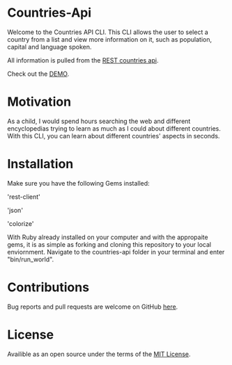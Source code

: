 # Countries-Api

Welcome to the Countries API CLI.
This CLI allows the user to select a country from a list and view more information on it, such as population, capital and language spoken.

All information is pulled from the [REST countries api](http://restcountries.eu/#api-endpoints-all).

Check out the [DEMO](https://www.youtube.com/watch?v=nIsbWhFnYFo&t=12s).

# Motivation

As a child, I would spend hours searching the web and different encyclopedias trying to learn as much as I could about different countries. With this CLI, you can learn about different countries' aspects in seconds.

# Installation

Make sure you have the following Gems installed:

'rest-client'

'json'

'colorize'

With Ruby already installed on your computer and with the appropaite gems, it is as simple as forking and cloning this repository to your local enviornment.
Navigate to the countries-api folder in your terminal and enter "bin/run_world".

# Contributions

Bug reports and pull requests are welcome on GitHub [here](https://github.com/andresanunezt/countries-api/pulls).

# License

Availible as an open source under the terms of the [MIT License](https://opensource.org/licenses/MIT).
